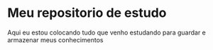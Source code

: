 # Meu repositorio de estudo

Aqui eu estou colocando tudo que venho estudando para guardar e armazenar meus conhecimentos